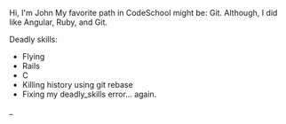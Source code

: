Hi, I'm John
My favorite path in CodeSchool might be: Git.  Although, I did like Angular, Ruby, and Git.

Deadly skills: 
* Flying
* Rails
* C
* Killing history using git rebase
* Fixing my deadly_skills error... again.

_

